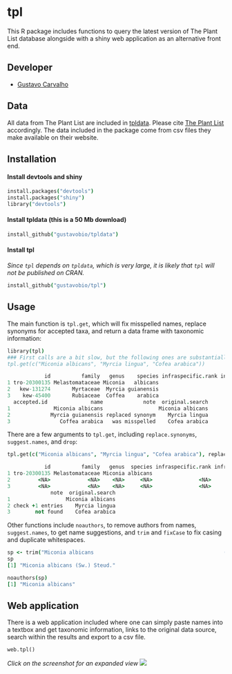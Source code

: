tpl
===

This R package includes functions to query the latest version of The Plant List database alongside with a shiny web application as an alternative front end.

## Developer

+ [Gustavo Carvalho](https://github.com/gustavobio)

## Data

All data from The Plant List are included in [tpldata](http://github.com/gustavobio/tpldata). Please cite [The Plant List](http://www.theplantlist.org) accordingly. The data included in the package come from csv files they make available on their website.

## Installation

#### Install devtools and shiny

```coffee
install.packages("devtools")
install.packages("shiny")
library("devtools")
```

#### Install tpldata (this is a 50 Mb download)

```coffee
install_github("gustavobio/tpldata")
```

#### Install tpl

*Since `tpl` depends on `tpldata`, which is very large, it is likely that `tpl` will not be published on CRAN.*

```coffee
install_github("gustavobio/tpl")
```

## Usage

The main function is `tpl.get`, which will fix misspelled names, replace synonyms for accepted taxa, and return a data frame with taxonomic information:

```coffee
library(tpl)
### First calls are a bit slow, but the following ones are substantially faster.
tpl.get(c("Miconia albicans", "Myrcia lingua", "Cofea arabica"))
```

```coffee
            id          family   genus    species infraspecific.rank infraspecific.epithet   authorship taxonomic.status.in.tpl confidence.level source
1 tro-20300135 Melastomataceae Miconia   albicans                                          (Sw.) Steud.                Accepted                M    TRO
2   kew-131274       Myrtaceae  Myrcia guianensis                                           (Aubl.) DC.                Accepted                H   WCSP
3    kew-45400       Rubiaceae  Coffea    arabica                                                    L.                Accepted                H   WCSP
  accepted.id              name             note  original.search
1              Miconia albicans                  Miconia albicans
2             Myrcia guianensis replaced synonym    Myrcia lingua
3                Coffea arabica   was misspelled    Cofea arabica
```

There are a few arguments to `tpl.get`, including `replace.synonyms`, `suggest.names`, and `drop`:

```coffee
tpl.get(c("Miconia albicans", "Myrcia lingua", "Cofea arabica"), replace.synonyms = F, suggest.names = F)
```

```coffee
            id          family   genus  species infraspecific.rank infraspecific.epithet   authorship taxonomic.status.in.tpl confidence.level source accepted.id             name
1 tro-20300135 Melastomataceae Miconia albicans                                          (Sw.) Steud.                Accepted                M    TRO             Miconia albicans
2         <NA>            <NA>    <NA>     <NA>               <NA>                  <NA>         <NA>                    <NA>             <NA>   <NA>        <NA>             <NA>
3         <NA>            <NA>    <NA>     <NA>               <NA>                  <NA>         <NA>                    <NA>             <NA>   <NA>        <NA>             <NA>
              note  original.search
1                  Miconia albicans
2 check +1 entries    Myrcia lingua
3        not found    Cofea arabica
```

Other functions include `noauthors`, to remove authors from names, `suggest.names`, to get name suggestions, and `trim` and `fixCase` to fix casing and duplicate whitespaces.

```coffee
sp <- trim("Miconia albicans                                          (Sw.) Steud.")
sp
[1] "Miconia albicans (Sw.) Steud."
```
```coffee
noauthors(sp)
[1] "Miconia albicans"
```

## Web application

There is a web application included where one can simply paste names into a textbox and get taxonomic information, links to the original data source, search within the results and export to a csv file.

```
web.tpl()
```
*Click on the screenshot for an expanded view*
![](http://i.imgur.com/Kjbb9nx.png)